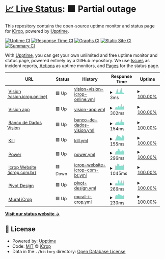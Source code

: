 # [📈 Live Status](https://icroptec.github.io/uptime-monitor): <!--live status--> **🟧 Partial outage**

This repository contains the open-source uptime monitor and status page for [iCrop](https://icrop.com.br), powered by [Upptime](https://github.com/upptime/upptime).

[![Uptime CI](https://github.com/icroptec/uptime-monitor/workflows/Uptime%20CI/badge.svg)](https://github.com/icroptec/uptime-monitor/actions?query=workflow%3A%22Uptime+CI%22)
[![Response Time CI](https://github.com/icroptec/uptime-monitor/workflows/Response%20Time%20CI/badge.svg)](https://github.com/icroptec/uptime-monitor/actions?query=workflow%3A%22Response+Time+CI%22)
[![Graphs CI](https://github.com/icroptec/uptime-monitor/workflows/Graphs%20CI/badge.svg)](https://github.com/icroptec/uptime-monitor/actions?query=workflow%3A%22Graphs+CI%22)
[![Static Site CI](https://github.com/icroptec/uptime-monitor/workflows/Static%20Site%20CI/badge.svg)](https://github.com/icroptec/uptime-monitor/actions?query=workflow%3A%22Static+Site+CI%22)
[![Summary CI](https://github.com/icroptec/uptime-monitor/workflows/Summary%20CI/badge.svg)](https://github.com/icroptec/uptime-monitor/actions?query=workflow%3A%22Summary+CI%22)

With [Upptime](https://upptime.js.org), you can get your own unlimited and free uptime monitor and status page, powered entirely by a GitHub repository. We use [Issues](https://github.com/icroptec/uptime-monitor/issues) as incident reports, [Actions](https://github.com/icroptec/uptime-monitor/actions) as uptime monitors, and [Pages](https://icroptec.github.io/uptime-monitor) for the status page.

<!--start: status pages-->
<!-- This summary is generated by Upptime (https://github.com/upptime/upptime) -->
<!-- Do not edit this manually, your changes will be overwritten -->
<!-- prettier-ignore -->
| URL | Status | History | Response Time | Uptime |
| --- | ------ | ------- | ------------- | ------ |
| <img alt="" src="https://icons.duckduckgo.com/ip3/null.ico" height="13"> [Vision (vision.icrop.online)](34.49.19.147) | 🟩 Up | [vision-vision-icrop-online.yml](https://github.com/icroptec/uptime-monitor/commits/HEAD/history/vision-vision-icrop-online.yml) | <details><summary><img alt="Response time graph" src="./graphs/vision-vision-icrop-online/response-time-week.png" height="20"> 3ms</summary><br><a href="https://uptime.icrop.online/history/vision-vision-icrop-online"><img alt="Response time 4" src="https://img.shields.io/endpoint?url=https%3A%2F%2Fraw.githubusercontent.com%2Ficroptec%2Fuptime-monitor%2FHEAD%2Fapi%2Fvision-vision-icrop-online%2Fresponse-time.json"></a><br><a href="https://uptime.icrop.online/history/vision-vision-icrop-online"><img alt="24-hour response time 2" src="https://img.shields.io/endpoint?url=https%3A%2F%2Fraw.githubusercontent.com%2Ficroptec%2Fuptime-monitor%2FHEAD%2Fapi%2Fvision-vision-icrop-online%2Fresponse-time-day.json"></a><br><a href="https://uptime.icrop.online/history/vision-vision-icrop-online"><img alt="7-day response time 3" src="https://img.shields.io/endpoint?url=https%3A%2F%2Fraw.githubusercontent.com%2Ficroptec%2Fuptime-monitor%2FHEAD%2Fapi%2Fvision-vision-icrop-online%2Fresponse-time-week.json"></a><br><a href="https://uptime.icrop.online/history/vision-vision-icrop-online"><img alt="30-day response time 5" src="https://img.shields.io/endpoint?url=https%3A%2F%2Fraw.githubusercontent.com%2Ficroptec%2Fuptime-monitor%2FHEAD%2Fapi%2Fvision-vision-icrop-online%2Fresponse-time-month.json"></a><br><a href="https://uptime.icrop.online/history/vision-vision-icrop-online"><img alt="1-year response time 4" src="https://img.shields.io/endpoint?url=https%3A%2F%2Fraw.githubusercontent.com%2Ficroptec%2Fuptime-monitor%2FHEAD%2Fapi%2Fvision-vision-icrop-online%2Fresponse-time-year.json"></a></details> | <details><summary><a href="https://uptime.icrop.online/history/vision-vision-icrop-online">100.00%</a></summary><a href="https://uptime.icrop.online/history/vision-vision-icrop-online"><img alt="All-time uptime 100.00%" src="https://img.shields.io/endpoint?url=https%3A%2F%2Fraw.githubusercontent.com%2Ficroptec%2Fuptime-monitor%2FHEAD%2Fapi%2Fvision-vision-icrop-online%2Fuptime.json"></a><br><a href="https://uptime.icrop.online/history/vision-vision-icrop-online"><img alt="24-hour uptime 100.00%" src="https://img.shields.io/endpoint?url=https%3A%2F%2Fraw.githubusercontent.com%2Ficroptec%2Fuptime-monitor%2FHEAD%2Fapi%2Fvision-vision-icrop-online%2Fuptime-day.json"></a><br><a href="https://uptime.icrop.online/history/vision-vision-icrop-online"><img alt="7-day uptime 100.00%" src="https://img.shields.io/endpoint?url=https%3A%2F%2Fraw.githubusercontent.com%2Ficroptec%2Fuptime-monitor%2FHEAD%2Fapi%2Fvision-vision-icrop-online%2Fuptime-week.json"></a><br><a href="https://uptime.icrop.online/history/vision-vision-icrop-online"><img alt="30-day uptime 100.00%" src="https://img.shields.io/endpoint?url=https%3A%2F%2Fraw.githubusercontent.com%2Ficroptec%2Fuptime-monitor%2FHEAD%2Fapi%2Fvision-vision-icrop-online%2Fuptime-month.json"></a><br><a href="https://uptime.icrop.online/history/vision-vision-icrop-online"><img alt="1-year uptime 100.00%" src="https://img.shields.io/endpoint?url=https%3A%2F%2Fraw.githubusercontent.com%2Ficroptec%2Fuptime-monitor%2FHEAD%2Fapi%2Fvision-vision-icrop-online%2Fuptime-year.json"></a></details>
| <img alt="" src="https://icons.duckduckgo.com/ip3/app23.icrop.online.ico" height="13"> [Vision app](https://app23.icrop.online/home) | 🟩 Up | [vision-app.yml](https://github.com/icroptec/uptime-monitor/commits/HEAD/history/vision-app.yml) | <details><summary><img alt="Response time graph" src="./graphs/vision-app/response-time-week.png" height="20"> 302ms</summary><br><a href="https://uptime.icrop.online/history/vision-app"><img alt="Response time 300" src="https://img.shields.io/endpoint?url=https%3A%2F%2Fraw.githubusercontent.com%2Ficroptec%2Fuptime-monitor%2FHEAD%2Fapi%2Fvision-app%2Fresponse-time.json"></a><br><a href="https://uptime.icrop.online/history/vision-app"><img alt="24-hour response time 401" src="https://img.shields.io/endpoint?url=https%3A%2F%2Fraw.githubusercontent.com%2Ficroptec%2Fuptime-monitor%2FHEAD%2Fapi%2Fvision-app%2Fresponse-time-day.json"></a><br><a href="https://uptime.icrop.online/history/vision-app"><img alt="7-day response time 302" src="https://img.shields.io/endpoint?url=https%3A%2F%2Fraw.githubusercontent.com%2Ficroptec%2Fuptime-monitor%2FHEAD%2Fapi%2Fvision-app%2Fresponse-time-week.json"></a><br><a href="https://uptime.icrop.online/history/vision-app"><img alt="30-day response time 418" src="https://img.shields.io/endpoint?url=https%3A%2F%2Fraw.githubusercontent.com%2Ficroptec%2Fuptime-monitor%2FHEAD%2Fapi%2Fvision-app%2Fresponse-time-month.json"></a><br><a href="https://uptime.icrop.online/history/vision-app"><img alt="1-year response time 300" src="https://img.shields.io/endpoint?url=https%3A%2F%2Fraw.githubusercontent.com%2Ficroptec%2Fuptime-monitor%2FHEAD%2Fapi%2Fvision-app%2Fresponse-time-year.json"></a></details> | <details><summary><a href="https://uptime.icrop.online/history/vision-app">100.00%</a></summary><a href="https://uptime.icrop.online/history/vision-app"><img alt="All-time uptime 99.99%" src="https://img.shields.io/endpoint?url=https%3A%2F%2Fraw.githubusercontent.com%2Ficroptec%2Fuptime-monitor%2FHEAD%2Fapi%2Fvision-app%2Fuptime.json"></a><br><a href="https://uptime.icrop.online/history/vision-app"><img alt="24-hour uptime 100.00%" src="https://img.shields.io/endpoint?url=https%3A%2F%2Fraw.githubusercontent.com%2Ficroptec%2Fuptime-monitor%2FHEAD%2Fapi%2Fvision-app%2Fuptime-day.json"></a><br><a href="https://uptime.icrop.online/history/vision-app"><img alt="7-day uptime 100.00%" src="https://img.shields.io/endpoint?url=https%3A%2F%2Fraw.githubusercontent.com%2Ficroptec%2Fuptime-monitor%2FHEAD%2Fapi%2Fvision-app%2Fuptime-week.json"></a><br><a href="https://uptime.icrop.online/history/vision-app"><img alt="30-day uptime 100.00%" src="https://img.shields.io/endpoint?url=https%3A%2F%2Fraw.githubusercontent.com%2Ficroptec%2Fuptime-monitor%2FHEAD%2Fapi%2Fvision-app%2Fuptime-month.json"></a><br><a href="https://uptime.icrop.online/history/vision-app"><img alt="1-year uptime 99.99%" src="https://img.shields.io/endpoint?url=https%3A%2F%2Fraw.githubusercontent.com%2Ficroptec%2Fuptime-monitor%2FHEAD%2Fapi%2Fvision-app%2Fuptime-year.json"></a></details>
| <img alt="" src="https://icons.duckduckgo.com/ip3/vision.icrop.online.ico" height="13"> [Banco de Dados Vision](https://vision.icrop.online/site-statusmon) | 🟩 Up | [banco-de-dados-vision.yml](https://github.com/icroptec/uptime-monitor/commits/HEAD/history/banco-de-dados-vision.yml) | <details><summary><img alt="Response time graph" src="./graphs/banco-de-dados-vision/response-time-week.png" height="20"> 154ms</summary><br><a href="https://uptime.icrop.online/history/banco-de-dados-vision"><img alt="Response time 149" src="https://img.shields.io/endpoint?url=https%3A%2F%2Fraw.githubusercontent.com%2Ficroptec%2Fuptime-monitor%2FHEAD%2Fapi%2Fbanco-de-dados-vision%2Fresponse-time.json"></a><br><a href="https://uptime.icrop.online/history/banco-de-dados-vision"><img alt="24-hour response time 144" src="https://img.shields.io/endpoint?url=https%3A%2F%2Fraw.githubusercontent.com%2Ficroptec%2Fuptime-monitor%2FHEAD%2Fapi%2Fbanco-de-dados-vision%2Fresponse-time-day.json"></a><br><a href="https://uptime.icrop.online/history/banco-de-dados-vision"><img alt="7-day response time 154" src="https://img.shields.io/endpoint?url=https%3A%2F%2Fraw.githubusercontent.com%2Ficroptec%2Fuptime-monitor%2FHEAD%2Fapi%2Fbanco-de-dados-vision%2Fresponse-time-week.json"></a><br><a href="https://uptime.icrop.online/history/banco-de-dados-vision"><img alt="30-day response time 150" src="https://img.shields.io/endpoint?url=https%3A%2F%2Fraw.githubusercontent.com%2Ficroptec%2Fuptime-monitor%2FHEAD%2Fapi%2Fbanco-de-dados-vision%2Fresponse-time-month.json"></a><br><a href="https://uptime.icrop.online/history/banco-de-dados-vision"><img alt="1-year response time 149" src="https://img.shields.io/endpoint?url=https%3A%2F%2Fraw.githubusercontent.com%2Ficroptec%2Fuptime-monitor%2FHEAD%2Fapi%2Fbanco-de-dados-vision%2Fresponse-time-year.json"></a></details> | <details><summary><a href="https://uptime.icrop.online/history/banco-de-dados-vision">100.00%</a></summary><a href="https://uptime.icrop.online/history/banco-de-dados-vision"><img alt="All-time uptime 99.95%" src="https://img.shields.io/endpoint?url=https%3A%2F%2Fraw.githubusercontent.com%2Ficroptec%2Fuptime-monitor%2FHEAD%2Fapi%2Fbanco-de-dados-vision%2Fuptime.json"></a><br><a href="https://uptime.icrop.online/history/banco-de-dados-vision"><img alt="24-hour uptime 100.00%" src="https://img.shields.io/endpoint?url=https%3A%2F%2Fraw.githubusercontent.com%2Ficroptec%2Fuptime-monitor%2FHEAD%2Fapi%2Fbanco-de-dados-vision%2Fuptime-day.json"></a><br><a href="https://uptime.icrop.online/history/banco-de-dados-vision"><img alt="7-day uptime 100.00%" src="https://img.shields.io/endpoint?url=https%3A%2F%2Fraw.githubusercontent.com%2Ficroptec%2Fuptime-monitor%2FHEAD%2Fapi%2Fbanco-de-dados-vision%2Fuptime-week.json"></a><br><a href="https://uptime.icrop.online/history/banco-de-dados-vision"><img alt="30-day uptime 100.00%" src="https://img.shields.io/endpoint?url=https%3A%2F%2Fraw.githubusercontent.com%2Ficroptec%2Fuptime-monitor%2FHEAD%2Fapi%2Fbanco-de-dados-vision%2Fuptime-month.json"></a><br><a href="https://uptime.icrop.online/history/banco-de-dados-vision"><img alt="1-year uptime 99.95%" src="https://img.shields.io/endpoint?url=https%3A%2F%2Fraw.githubusercontent.com%2Ficroptec%2Fuptime-monitor%2FHEAD%2Fapi%2Fbanco-de-dados-vision%2Fuptime-year.json"></a></details>
| <img alt="" src="https://icons.duckduckgo.com/ip3/kill.icrop.ai.ico" height="13"> [Kill](https://kill.icrop.ai) | 🟩 Up | [kill.yml](https://github.com/icroptec/uptime-monitor/commits/HEAD/history/kill.yml) | <details><summary><img alt="Response time graph" src="./graphs/kill/response-time-week.png" height="20"> 155ms</summary><br><a href="https://uptime.icrop.online/history/kill"><img alt="Response time 201" src="https://img.shields.io/endpoint?url=https%3A%2F%2Fraw.githubusercontent.com%2Ficroptec%2Fuptime-monitor%2FHEAD%2Fapi%2Fkill%2Fresponse-time.json"></a><br><a href="https://uptime.icrop.online/history/kill"><img alt="24-hour response time 151" src="https://img.shields.io/endpoint?url=https%3A%2F%2Fraw.githubusercontent.com%2Ficroptec%2Fuptime-monitor%2FHEAD%2Fapi%2Fkill%2Fresponse-time-day.json"></a><br><a href="https://uptime.icrop.online/history/kill"><img alt="7-day response time 155" src="https://img.shields.io/endpoint?url=https%3A%2F%2Fraw.githubusercontent.com%2Ficroptec%2Fuptime-monitor%2FHEAD%2Fapi%2Fkill%2Fresponse-time-week.json"></a><br><a href="https://uptime.icrop.online/history/kill"><img alt="30-day response time 194" src="https://img.shields.io/endpoint?url=https%3A%2F%2Fraw.githubusercontent.com%2Ficroptec%2Fuptime-monitor%2FHEAD%2Fapi%2Fkill%2Fresponse-time-month.json"></a><br><a href="https://uptime.icrop.online/history/kill"><img alt="1-year response time 201" src="https://img.shields.io/endpoint?url=https%3A%2F%2Fraw.githubusercontent.com%2Ficroptec%2Fuptime-monitor%2FHEAD%2Fapi%2Fkill%2Fresponse-time-year.json"></a></details> | <details><summary><a href="https://uptime.icrop.online/history/kill">100.00%</a></summary><a href="https://uptime.icrop.online/history/kill"><img alt="All-time uptime 100.00%" src="https://img.shields.io/endpoint?url=https%3A%2F%2Fraw.githubusercontent.com%2Ficroptec%2Fuptime-monitor%2FHEAD%2Fapi%2Fkill%2Fuptime.json"></a><br><a href="https://uptime.icrop.online/history/kill"><img alt="24-hour uptime 100.00%" src="https://img.shields.io/endpoint?url=https%3A%2F%2Fraw.githubusercontent.com%2Ficroptec%2Fuptime-monitor%2FHEAD%2Fapi%2Fkill%2Fuptime-day.json"></a><br><a href="https://uptime.icrop.online/history/kill"><img alt="7-day uptime 100.00%" src="https://img.shields.io/endpoint?url=https%3A%2F%2Fraw.githubusercontent.com%2Ficroptec%2Fuptime-monitor%2FHEAD%2Fapi%2Fkill%2Fuptime-week.json"></a><br><a href="https://uptime.icrop.online/history/kill"><img alt="30-day uptime 100.00%" src="https://img.shields.io/endpoint?url=https%3A%2F%2Fraw.githubusercontent.com%2Ficroptec%2Fuptime-monitor%2FHEAD%2Fapi%2Fkill%2Fuptime-month.json"></a><br><a href="https://uptime.icrop.online/history/kill"><img alt="1-year uptime 100.00%" src="https://img.shields.io/endpoint?url=https%3A%2F%2Fraw.githubusercontent.com%2Ficroptec%2Fuptime-monitor%2FHEAD%2Fapi%2Fkill%2Fuptime-year.json"></a></details>
| <img alt="" src="https://icons.duckduckgo.com/ip3/icroppower.icrop.com.br.ico" height="13"> [Power](https://icroppower.icrop.com.br) | 🟩 Up | [power.yml](https://github.com/icroptec/uptime-monitor/commits/HEAD/history/power.yml) | <details><summary><img alt="Response time graph" src="./graphs/power/response-time-week.png" height="20"> 296ms</summary><br><a href="https://uptime.icrop.online/history/power"><img alt="Response time 307" src="https://img.shields.io/endpoint?url=https%3A%2F%2Fraw.githubusercontent.com%2Ficroptec%2Fuptime-monitor%2FHEAD%2Fapi%2Fpower%2Fresponse-time.json"></a><br><a href="https://uptime.icrop.online/history/power"><img alt="24-hour response time 219" src="https://img.shields.io/endpoint?url=https%3A%2F%2Fraw.githubusercontent.com%2Ficroptec%2Fuptime-monitor%2FHEAD%2Fapi%2Fpower%2Fresponse-time-day.json"></a><br><a href="https://uptime.icrop.online/history/power"><img alt="7-day response time 296" src="https://img.shields.io/endpoint?url=https%3A%2F%2Fraw.githubusercontent.com%2Ficroptec%2Fuptime-monitor%2FHEAD%2Fapi%2Fpower%2Fresponse-time-week.json"></a><br><a href="https://uptime.icrop.online/history/power"><img alt="30-day response time 298" src="https://img.shields.io/endpoint?url=https%3A%2F%2Fraw.githubusercontent.com%2Ficroptec%2Fuptime-monitor%2FHEAD%2Fapi%2Fpower%2Fresponse-time-month.json"></a><br><a href="https://uptime.icrop.online/history/power"><img alt="1-year response time 302" src="https://img.shields.io/endpoint?url=https%3A%2F%2Fraw.githubusercontent.com%2Ficroptec%2Fuptime-monitor%2FHEAD%2Fapi%2Fpower%2Fresponse-time-year.json"></a></details> | <details><summary><a href="https://uptime.icrop.online/history/power">100.00%</a></summary><a href="https://uptime.icrop.online/history/power"><img alt="All-time uptime 100.00%" src="https://img.shields.io/endpoint?url=https%3A%2F%2Fraw.githubusercontent.com%2Ficroptec%2Fuptime-monitor%2FHEAD%2Fapi%2Fpower%2Fuptime.json"></a><br><a href="https://uptime.icrop.online/history/power"><img alt="24-hour uptime 100.00%" src="https://img.shields.io/endpoint?url=https%3A%2F%2Fraw.githubusercontent.com%2Ficroptec%2Fuptime-monitor%2FHEAD%2Fapi%2Fpower%2Fuptime-day.json"></a><br><a href="https://uptime.icrop.online/history/power"><img alt="7-day uptime 100.00%" src="https://img.shields.io/endpoint?url=https%3A%2F%2Fraw.githubusercontent.com%2Ficroptec%2Fuptime-monitor%2FHEAD%2Fapi%2Fpower%2Fuptime-week.json"></a><br><a href="https://uptime.icrop.online/history/power"><img alt="30-day uptime 100.00%" src="https://img.shields.io/endpoint?url=https%3A%2F%2Fraw.githubusercontent.com%2Ficroptec%2Fuptime-monitor%2FHEAD%2Fapi%2Fpower%2Fuptime-month.json"></a><br><a href="https://uptime.icrop.online/history/power"><img alt="1-year uptime 100.00%" src="https://img.shields.io/endpoint?url=https%3A%2F%2Fraw.githubusercontent.com%2Ficroptec%2Fuptime-monitor%2FHEAD%2Fapi%2Fpower%2Fuptime-year.json"></a></details>
| <img alt="" src="https://icons.duckduckgo.com/ip3/icrop.com.br.ico" height="13"> [Icrop Website (icrop.com.br)](https://icrop.com.br) | 🟥 Down | [icrop-website-icrop-com-br.yml](https://github.com/icroptec/uptime-monitor/commits/HEAD/history/icrop-website-icrop-com-br.yml) | <details><summary><img alt="Response time graph" src="./graphs/icrop-website-icrop-com-br/response-time-week.png" height="20"> 1045ms</summary><br><a href="https://uptime.icrop.online/history/icrop-website-icrop-com-br"><img alt="Response time 1116" src="https://img.shields.io/endpoint?url=https%3A%2F%2Fraw.githubusercontent.com%2Ficroptec%2Fuptime-monitor%2FHEAD%2Fapi%2Ficrop-website-icrop-com-br%2Fresponse-time.json"></a><br><a href="https://uptime.icrop.online/history/icrop-website-icrop-com-br"><img alt="24-hour response time 1232" src="https://img.shields.io/endpoint?url=https%3A%2F%2Fraw.githubusercontent.com%2Ficroptec%2Fuptime-monitor%2FHEAD%2Fapi%2Ficrop-website-icrop-com-br%2Fresponse-time-day.json"></a><br><a href="https://uptime.icrop.online/history/icrop-website-icrop-com-br"><img alt="7-day response time 1045" src="https://img.shields.io/endpoint?url=https%3A%2F%2Fraw.githubusercontent.com%2Ficroptec%2Fuptime-monitor%2FHEAD%2Fapi%2Ficrop-website-icrop-com-br%2Fresponse-time-week.json"></a><br><a href="https://uptime.icrop.online/history/icrop-website-icrop-com-br"><img alt="30-day response time 1166" src="https://img.shields.io/endpoint?url=https%3A%2F%2Fraw.githubusercontent.com%2Ficroptec%2Fuptime-monitor%2FHEAD%2Fapi%2Ficrop-website-icrop-com-br%2Fresponse-time-month.json"></a><br><a href="https://uptime.icrop.online/history/icrop-website-icrop-com-br"><img alt="1-year response time 1116" src="https://img.shields.io/endpoint?url=https%3A%2F%2Fraw.githubusercontent.com%2Ficroptec%2Fuptime-monitor%2FHEAD%2Fapi%2Ficrop-website-icrop-com-br%2Fresponse-time-year.json"></a></details> | <details><summary><a href="https://uptime.icrop.online/history/icrop-website-icrop-com-br">100.00%</a></summary><a href="https://uptime.icrop.online/history/icrop-website-icrop-com-br"><img alt="All-time uptime 99.97%" src="https://img.shields.io/endpoint?url=https%3A%2F%2Fraw.githubusercontent.com%2Ficroptec%2Fuptime-monitor%2FHEAD%2Fapi%2Ficrop-website-icrop-com-br%2Fuptime.json"></a><br><a href="https://uptime.icrop.online/history/icrop-website-icrop-com-br"><img alt="24-hour uptime 99.99%" src="https://img.shields.io/endpoint?url=https%3A%2F%2Fraw.githubusercontent.com%2Ficroptec%2Fuptime-monitor%2FHEAD%2Fapi%2Ficrop-website-icrop-com-br%2Fuptime-day.json"></a><br><a href="https://uptime.icrop.online/history/icrop-website-icrop-com-br"><img alt="7-day uptime 100.00%" src="https://img.shields.io/endpoint?url=https%3A%2F%2Fraw.githubusercontent.com%2Ficroptec%2Fuptime-monitor%2FHEAD%2Fapi%2Ficrop-website-icrop-com-br%2Fuptime-week.json"></a><br><a href="https://uptime.icrop.online/history/icrop-website-icrop-com-br"><img alt="30-day uptime 99.95%" src="https://img.shields.io/endpoint?url=https%3A%2F%2Fraw.githubusercontent.com%2Ficroptec%2Fuptime-monitor%2FHEAD%2Fapi%2Ficrop-website-icrop-com-br%2Fuptime-month.json"></a><br><a href="https://uptime.icrop.online/history/icrop-website-icrop-com-br"><img alt="1-year uptime 99.97%" src="https://img.shields.io/endpoint?url=https%3A%2F%2Fraw.githubusercontent.com%2Ficroptec%2Fuptime-monitor%2FHEAD%2Fapi%2Ficrop-website-icrop-com-br%2Fuptime-year.json"></a></details>
| <img alt="" src="https://icons.duckduckgo.com/ip3/pivotdesign.icrop.online.ico" height="13"> [Pivot Design](https://pivotdesign.icrop.online) | 🟩 Up | [pivot-design.yml](https://github.com/icroptec/uptime-monitor/commits/HEAD/history/pivot-design.yml) | <details><summary><img alt="Response time graph" src="./graphs/pivot-design/response-time-week.png" height="20"> 266ms</summary><br><a href="https://uptime.icrop.online/history/pivot-design"><img alt="Response time 332" src="https://img.shields.io/endpoint?url=https%3A%2F%2Fraw.githubusercontent.com%2Ficroptec%2Fuptime-monitor%2FHEAD%2Fapi%2Fpivot-design%2Fresponse-time.json"></a><br><a href="https://uptime.icrop.online/history/pivot-design"><img alt="24-hour response time 475" src="https://img.shields.io/endpoint?url=https%3A%2F%2Fraw.githubusercontent.com%2Ficroptec%2Fuptime-monitor%2FHEAD%2Fapi%2Fpivot-design%2Fresponse-time-day.json"></a><br><a href="https://uptime.icrop.online/history/pivot-design"><img alt="7-day response time 266" src="https://img.shields.io/endpoint?url=https%3A%2F%2Fraw.githubusercontent.com%2Ficroptec%2Fuptime-monitor%2FHEAD%2Fapi%2Fpivot-design%2Fresponse-time-week.json"></a><br><a href="https://uptime.icrop.online/history/pivot-design"><img alt="30-day response time 297" src="https://img.shields.io/endpoint?url=https%3A%2F%2Fraw.githubusercontent.com%2Ficroptec%2Fuptime-monitor%2FHEAD%2Fapi%2Fpivot-design%2Fresponse-time-month.json"></a><br><a href="https://uptime.icrop.online/history/pivot-design"><img alt="1-year response time 332" src="https://img.shields.io/endpoint?url=https%3A%2F%2Fraw.githubusercontent.com%2Ficroptec%2Fuptime-monitor%2FHEAD%2Fapi%2Fpivot-design%2Fresponse-time-year.json"></a></details> | <details><summary><a href="https://uptime.icrop.online/history/pivot-design">100.00%</a></summary><a href="https://uptime.icrop.online/history/pivot-design"><img alt="All-time uptime 100.00%" src="https://img.shields.io/endpoint?url=https%3A%2F%2Fraw.githubusercontent.com%2Ficroptec%2Fuptime-monitor%2FHEAD%2Fapi%2Fpivot-design%2Fuptime.json"></a><br><a href="https://uptime.icrop.online/history/pivot-design"><img alt="24-hour uptime 100.00%" src="https://img.shields.io/endpoint?url=https%3A%2F%2Fraw.githubusercontent.com%2Ficroptec%2Fuptime-monitor%2FHEAD%2Fapi%2Fpivot-design%2Fuptime-day.json"></a><br><a href="https://uptime.icrop.online/history/pivot-design"><img alt="7-day uptime 100.00%" src="https://img.shields.io/endpoint?url=https%3A%2F%2Fraw.githubusercontent.com%2Ficroptec%2Fuptime-monitor%2FHEAD%2Fapi%2Fpivot-design%2Fuptime-week.json"></a><br><a href="https://uptime.icrop.online/history/pivot-design"><img alt="30-day uptime 100.00%" src="https://img.shields.io/endpoint?url=https%3A%2F%2Fraw.githubusercontent.com%2Ficroptec%2Fuptime-monitor%2FHEAD%2Fapi%2Fpivot-design%2Fuptime-month.json"></a><br><a href="https://uptime.icrop.online/history/pivot-design"><img alt="1-year uptime 100.00%" src="https://img.shields.io/endpoint?url=https%3A%2F%2Fraw.githubusercontent.com%2Ficroptec%2Fuptime-monitor%2FHEAD%2Fapi%2Fpivot-design%2Fuptime-year.json"></a></details>
| <img alt="" src="https://icons.duckduckgo.com/ip3/mural.icrop.com.br.ico" height="13"> [Mural iCrop](https://mural.icrop.com.br) | 🟩 Up | [mural-i-crop.yml](https://github.com/icroptec/uptime-monitor/commits/HEAD/history/mural-i-crop.yml) | <details><summary><img alt="Response time graph" src="./graphs/mural-i-crop/response-time-week.png" height="20"> 230ms</summary><br><a href="https://uptime.icrop.online/history/mural-i-crop"><img alt="Response time 236" src="https://img.shields.io/endpoint?url=https%3A%2F%2Fraw.githubusercontent.com%2Ficroptec%2Fuptime-monitor%2FHEAD%2Fapi%2Fmural-i-crop%2Fresponse-time.json"></a><br><a href="https://uptime.icrop.online/history/mural-i-crop"><img alt="24-hour response time 230" src="https://img.shields.io/endpoint?url=https%3A%2F%2Fraw.githubusercontent.com%2Ficroptec%2Fuptime-monitor%2FHEAD%2Fapi%2Fmural-i-crop%2Fresponse-time-day.json"></a><br><a href="https://uptime.icrop.online/history/mural-i-crop"><img alt="7-day response time 230" src="https://img.shields.io/endpoint?url=https%3A%2F%2Fraw.githubusercontent.com%2Ficroptec%2Fuptime-monitor%2FHEAD%2Fapi%2Fmural-i-crop%2Fresponse-time-week.json"></a><br><a href="https://uptime.icrop.online/history/mural-i-crop"><img alt="30-day response time 248" src="https://img.shields.io/endpoint?url=https%3A%2F%2Fraw.githubusercontent.com%2Ficroptec%2Fuptime-monitor%2FHEAD%2Fapi%2Fmural-i-crop%2Fresponse-time-month.json"></a><br><a href="https://uptime.icrop.online/history/mural-i-crop"><img alt="1-year response time 236" src="https://img.shields.io/endpoint?url=https%3A%2F%2Fraw.githubusercontent.com%2Ficroptec%2Fuptime-monitor%2FHEAD%2Fapi%2Fmural-i-crop%2Fresponse-time-year.json"></a></details> | <details><summary><a href="https://uptime.icrop.online/history/mural-i-crop">100.00%</a></summary><a href="https://uptime.icrop.online/history/mural-i-crop"><img alt="All-time uptime 99.99%" src="https://img.shields.io/endpoint?url=https%3A%2F%2Fraw.githubusercontent.com%2Ficroptec%2Fuptime-monitor%2FHEAD%2Fapi%2Fmural-i-crop%2Fuptime.json"></a><br><a href="https://uptime.icrop.online/history/mural-i-crop"><img alt="24-hour uptime 100.00%" src="https://img.shields.io/endpoint?url=https%3A%2F%2Fraw.githubusercontent.com%2Ficroptec%2Fuptime-monitor%2FHEAD%2Fapi%2Fmural-i-crop%2Fuptime-day.json"></a><br><a href="https://uptime.icrop.online/history/mural-i-crop"><img alt="7-day uptime 100.00%" src="https://img.shields.io/endpoint?url=https%3A%2F%2Fraw.githubusercontent.com%2Ficroptec%2Fuptime-monitor%2FHEAD%2Fapi%2Fmural-i-crop%2Fuptime-week.json"></a><br><a href="https://uptime.icrop.online/history/mural-i-crop"><img alt="30-day uptime 99.94%" src="https://img.shields.io/endpoint?url=https%3A%2F%2Fraw.githubusercontent.com%2Ficroptec%2Fuptime-monitor%2FHEAD%2Fapi%2Fmural-i-crop%2Fuptime-month.json"></a><br><a href="https://uptime.icrop.online/history/mural-i-crop"><img alt="1-year uptime 99.99%" src="https://img.shields.io/endpoint?url=https%3A%2F%2Fraw.githubusercontent.com%2Ficroptec%2Fuptime-monitor%2FHEAD%2Fapi%2Fmural-i-crop%2Fuptime-year.json"></a></details>

<!--end: status pages-->

[**Visit our status website →**](https://icroptec.github.io/uptime-monitor)

## 📄 License

- Powered by: [Upptime](https://github.com/upptime/upptime)
- Code: [MIT](./LICENSE) © [iCrop](https://icrop.com.br)
- Data in the `./history` directory: [Open Database License](https://opendatacommons.org/licenses/odbl/1-0/)
